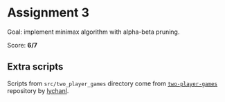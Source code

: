 # Assignment 3

Goal: implement minimax algorithm with alpha-beta pruning.

Score: **6/7**

## Extra scripts

Scripts from `src/two_player_games` directory come from [`two-player-games`](https://github.com/lychanl/two-player-games) repository by [lychanl](https://github.com/lychanl).
